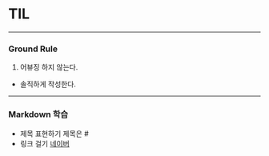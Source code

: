 # TIL

---
### Ground Rule

1. 어뷰징 하지 않는다.
  - 솔직하게 작성한다.


  ---


### Markdown 학습
  - 제목 표현하기
    제목은 #
  - 링크 걸기
  [네이버](www.naver.com)